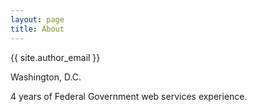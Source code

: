 ```yaml
---
layout: page
title: About
---
```


{{ site.author_email }} 

Washington, D.C.

4 years of Federal Government web services experience. 
